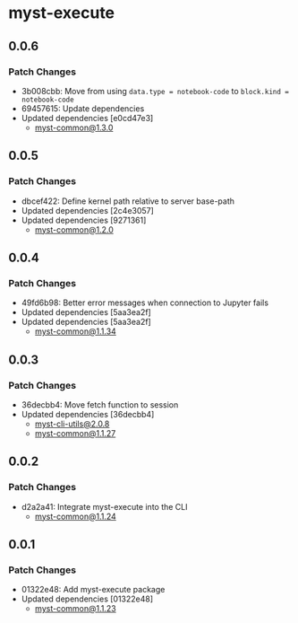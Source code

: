 # myst-execute

## 0.0.6

### Patch Changes

- 3b008cbb: Move from using `data.type = notebook-code` to `block.kind = notebook-code`
- 69457615: Update dependencies
- Updated dependencies [e0cd47e3]
  - myst-common@1.3.0

## 0.0.5

### Patch Changes

- dbcef422: Define kernel path relative to server base-path
- Updated dependencies [2c4e3057]
- Updated dependencies [9271361]
  - myst-common@1.2.0

## 0.0.4

### Patch Changes

- 49fd6b98: Better error messages when connection to Jupyter fails
- Updated dependencies [5aa3ea2f]
- Updated dependencies [5aa3ea2f]
  - myst-common@1.1.34

## 0.0.3

### Patch Changes

- 36decbb4: Move fetch function to session
- Updated dependencies [36decbb4]
  - myst-cli-utils@2.0.8
  - myst-common@1.1.27

## 0.0.2

### Patch Changes

- d2a2a41: Integrate myst-execute into the CLI
  - myst-common@1.1.24

## 0.0.1

### Patch Changes

- 01322e48: Add myst-execute package
- Updated dependencies [01322e48]
  - myst-common@1.1.23
